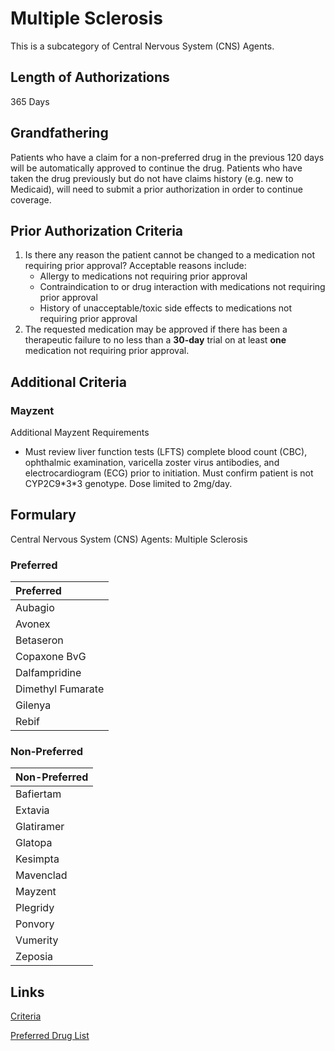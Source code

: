 # Multiple Sclerosis

This is a subcategory of Central Nervous System (CNS) Agents.

## Length of Authorizations

365 Days

## Grandfathering

Patients who have a claim for a non-preferred drug in the previous 120 days will be automatically approved to continue the drug. Patients who have taken the drug previously but do not have claims history (e.g. new to Medicaid), will need to submit a prior authorization in order to continue coverage.

## Prior Authorization Criteria

1.  Is there any reason the patient cannot be changed to a medication not requiring prior approval? Acceptable reasons include:
    -   Allergy to medications not requiring prior approval
    -   Contraindication to or drug interaction with medications not requiring prior approval
    -   History of unacceptable/toxic side effects to medications not requiring prior approval
2.  The requested medication may be approved if there has been a therapeutic failure to no less than a **30-day** trial on at least **one** medication not requiring prior approval.

## Additional Criteria

### Mayzent

Additional Mayzent Requirements

- Must review liver function tests (LFTS) complete blood count (CBC), ophthalmic examination, varicella zoster virus antibodies, and electrocardiogram (ECG) prior to initiation. Must confirm patient is not CYP2C9\*3\*3 genotype. Dose limited to 2mg/day.

## Formulary

Central Nervous System (CNS) Agents: Multiple Sclerosis

### Preferred

| Preferred         |
| :---------------- |
| Aubagio           |
| Avonex            |
| Betaseron         |
| Copaxone BvG      |
| Dalfampridine     |
| Dimethyl Fumarate |
| Gilenya           |
| Rebif             |

### Non-Preferred

| Non-Preferred |
| :------------ |
| Bafiertam     |
| Extavia       |
| Glatiramer    |
| Glatopa       |
| Kesimpta      |
| Mavenclad     |
| Mayzent       |
| Plegridy      |
| Ponvory       |
| Vumerity      |
| Zeposia       |

## Links

[Criteria](https://pharmacy.medicaid.ohio.gov/sites/default/files/20221001_UPDL_Criteria_APPROVED.pdf#page=38)

[Preferred Drug List](https://pharmacy.medicaid.ohio.gov/sites/default/files/20221001_UPDL_APPROVED_.pdf#page=16)
